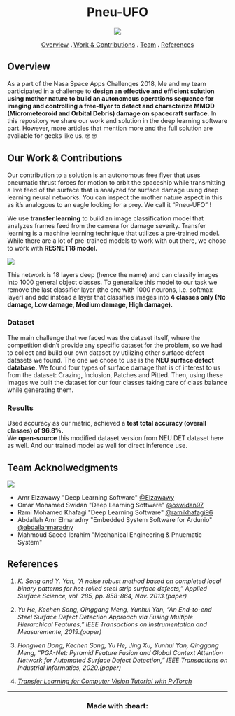 <h1 align='center'> Pneu-UFO</h1>

<p align='center'>
<img src='https://images-2018.spaceappschallenge.org/team-photos/0-2STD6RzuMnRZwtpO4sh5NoWR8=/11913/width-800/'/>
</p>

<p align = 'center'>
  <a href="#intro">Overview</a> <b> . </b>
  <a href="#work">Work & Contributions</a> <b> . </b>
  <a href="#team">Team</a> <b> . </b>
  <a href="#refs">References</a>
</p>

## <a name="intro"></a> Overview
As a part of the Nasa Space Apps Challenges 2018, Me and my team participated in a challenge to **design an effective and efficient solution using mother nature to build an autonomous operations sequence for imaging and controlling a free-flyer to detect and characterize MMOD (Micrometeoroid and Orbital Debris) damage on spacecraft surface.** In this repository we share our work and solution in the deep learning software part. However, more articles that mention more and the full solution are available for geeks like us. :nerd_face: :nerd_face: 

## <a name="work"></a> Our Work & Contributions

Our contribution to a solution is an autonomous free flyer that uses pneumatic thrust forces for motion to orbit the spaceship while transmitting a live feed of the surface that is analyzed for surface damage using deep learning neural networks. You can inspect the mother nature aspect in this as it’s analogous to an eagle looking for a prey. We call it “Pneu-UFO” !

We use **transfer learning** to build an image classification model that analyzes frames feed from the camera for damage severity. Transfer learning is a machine learning technique that utilizes a pre-trained model. While there are a lot of pre-trained models to work with out there, we chose to work with **RESNET18 model.**

![](https://www.researchgate.net/profile/Muhammad_Hasan19/publication/323063171/figure/fig1/AS:603178554904576@1520820382219/Proposed-Modified-ResNet-18-architecture-for-Bangla-HCR-In-the-diagram-conv-stands-for.png)

This network is 18 layers deep (hence the name) and can classify images into 1000 general object classes. To generalize this model to our task we remove the last classifier layer (the one with 1000 neurons, i.e. softmax layer) and add instead a layer that classifies images into **4 classes only (No damage, Low damage, Medium damage, High damage).** 

### Dataset
The main challenge that we faced was the dataset itself, where the competition didn’t provide any specific dataset for the problem, so we had to collect and build our own dataset by utilizing other surface defect datasets we found. The one we chose to use is the **NEU surface defect database.** We found four types of surface damage that is of interest to us from the dataset:  Crazing, Inclusion, Patches and Pitted. Then, using these images we built the dataset for our four classes taking care of class balance while generating them.

### Results 
Used accuracy as our metric, achieved a **test total accuracy (overall classes) of 96.8%.**  
We **open-source** this modified dataset version from NEU DET dataset here as well. And our trained model as well for direct inference use.

## <a name="team"></a> Team Acknolwedgments
![](https://scontent-hbe1-1.xx.fbcdn.net/v/t1.0-9/p720x720/44559874_2184453348251729_6183100821299789824_o.jpg?_nc_cat=103&_nc_ohc=NS5bQ0HioA4AQlVPNU6pEG3e4QJOw6u3G5FLncl6BMRVc_gXUX0ySnVlQ&_nc_ht=scontent-hbe1-1.xx&oh=5b4ba27a039a9ed4935319afe10f385f&oe=5EB2217F)
- Amr Elzawawy "Deep Learning Software" [@Elzawawy](https://github.com/Elzawawy)
- Omar Mohamed Swidan "Deep Learning Software" [@oswidan97](https://github.com/oswidan97)
- Rami Mohamed Khafagi "Deep Learning Software" [@ramikhafagi96](https://github.com/ramikhafagi96)
- Abdallah Amr Elmaradny "Embedded System Software for Ardunio" [@abdallahmaradny](https://github.com/abdallahmaradny) 
- Mahmoud Saeed Ibrahim "Mechanical Engineering & Pnuematic System"

## <a name="refs"></a> References
1. *K. Song and Y. Yan, “A noise robust method based on completed local binary patterns for hot-rolled steel strip surface defects,” Applied Surface Science, vol. 285, pp. 858-864, Nov. 2013.(paper)*

2. *Yu He, Kechen Song, Qinggang Meng, Yunhui Yan, “An End-to-end Steel Surface Defect Detection Approach via Fusing Multiple Hierarchical Features,” IEEE Transactions on Instrumentation and Measuremente,  2019.(paper)*

3. *Hongwen Dong, Kechen Song, Yu He, Jing Xu, Yunhui Yan, Qinggang Meng, “PGA-Net: Pyramid Feature Fusion and Global Context Attention Network for Automated Surface Defect Detection,” IEEE Transactions on Industrial Informatics,  2020.(paper)*

4. *[Transfer Learning for Computer Vision Tutorial with PyTorch](https://pytorch.org/tutorials/beginner/transfer_learning_tutorial.html)*

---

<h3 align='center'>Made with :heart:</h3>
